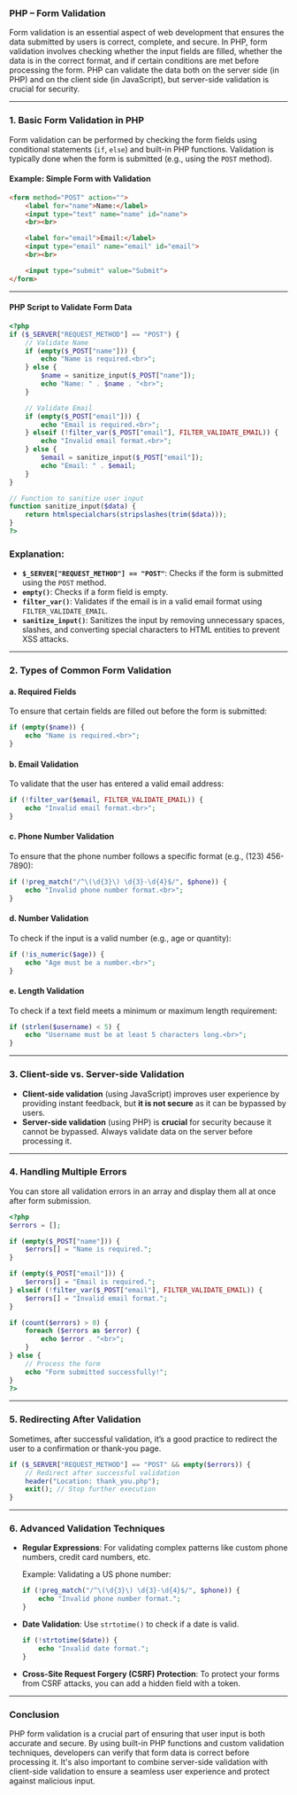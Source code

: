### PHP – Form Validation

Form validation is an essential aspect of web development that ensures the data submitted by users is correct, complete, and secure. In PHP, form validation involves checking whether the input fields are filled, whether the data is in the correct format, and if certain conditions are met before processing the form. PHP can validate the data both on the server side (in PHP) and on the client side (in JavaScript), but server-side validation is crucial for security.

---

### 1. **Basic Form Validation in PHP**

Form validation can be performed by checking the form fields using conditional statements (`if`, `else`) and built-in PHP functions. Validation is typically done when the form is submitted (e.g., using the `POST` method).

#### Example: Simple Form with Validation

```html
<form method="POST" action="">
    <label for="name">Name:</label>
    <input type="text" name="name" id="name">
    <br><br>

    <label for="email">Email:</label>
    <input type="email" name="email" id="email">
    <br><br>

    <input type="submit" value="Submit">
</form>
```

---

#### PHP Script to Validate Form Data

```php
<?php
if ($_SERVER["REQUEST_METHOD"] == "POST") {
    // Validate Name
    if (empty($_POST["name"])) {
        echo "Name is required.<br>";
    } else {
        $name = sanitize_input($_POST["name"]);
        echo "Name: " . $name . "<br>";
    }

    // Validate Email
    if (empty($_POST["email"])) {
        echo "Email is required.<br>";
    } elseif (!filter_var($_POST["email"], FILTER_VALIDATE_EMAIL)) {
        echo "Invalid email format.<br>";
    } else {
        $email = sanitize_input($_POST["email"]);
        echo "Email: " . $email;
    }
}

// Function to sanitize user input
function sanitize_input($data) {
    return htmlspecialchars(stripslashes(trim($data)));
}
?>
```

### Explanation:
- **`$_SERVER["REQUEST_METHOD"] == "POST"`**: Checks if the form is submitted using the `POST` method.
- **`empty()`**: Checks if a form field is empty.
- **`filter_var()`**: Validates if the email is in a valid email format using `FILTER_VALIDATE_EMAIL`.
- **`sanitize_input()`**: Sanitizes the input by removing unnecessary spaces, slashes, and converting special characters to HTML entities to prevent XSS attacks.

---

### 2. **Types of Common Form Validation**

#### a. **Required Fields**

To ensure that certain fields are filled out before the form is submitted:

```php
if (empty($name)) {
    echo "Name is required.<br>";
}
```

#### b. **Email Validation**

To validate that the user has entered a valid email address:

```php
if (!filter_var($email, FILTER_VALIDATE_EMAIL)) {
    echo "Invalid email format.<br>";
}
```

#### c. **Phone Number Validation**

To ensure that the phone number follows a specific format (e.g., (123) 456-7890):

```php
if (!preg_match("/^\(\d{3}\) \d{3}-\d{4}$/", $phone)) {
    echo "Invalid phone number format.<br>";
}
```

#### d. **Number Validation**

To check if the input is a valid number (e.g., age or quantity):

```php
if (!is_numeric($age)) {
    echo "Age must be a number.<br>";
}
```

#### e. **Length Validation**

To check if a text field meets a minimum or maximum length requirement:

```php
if (strlen($username) < 5) {
    echo "Username must be at least 5 characters long.<br>";
}
```

---

### 3. **Client-side vs. Server-side Validation**

- **Client-side validation** (using JavaScript) improves user experience by providing instant feedback, but **it is not secure** as it can be bypassed by users.
- **Server-side validation** (using PHP) is **crucial** for security because it cannot be bypassed. Always validate data on the server before processing it.

---

### 4. **Handling Multiple Errors**

You can store all validation errors in an array and display them all at once after form submission.

```php
<?php
$errors = [];

if (empty($_POST["name"])) {
    $errors[] = "Name is required.";
}

if (empty($_POST["email"])) {
    $errors[] = "Email is required.";
} elseif (!filter_var($_POST["email"], FILTER_VALIDATE_EMAIL)) {
    $errors[] = "Invalid email format.";
}

if (count($errors) > 0) {
    foreach ($errors as $error) {
        echo $error . "<br>";
    }
} else {
    // Process the form
    echo "Form submitted successfully!";
}
?>
```

---

### 5. **Redirecting After Validation**

Sometimes, after successful validation, it’s a good practice to redirect the user to a confirmation or thank-you page.

```php
if ($_SERVER["REQUEST_METHOD"] == "POST" && empty($errors)) {
    // Redirect after successful validation
    header("Location: thank_you.php");
    exit(); // Stop further execution
}
```

---

### 6. **Advanced Validation Techniques**

- **Regular Expressions**: For validating complex patterns like custom phone numbers, credit card numbers, etc.
  
  Example: Validating a US phone number:
  
  ```php
  if (!preg_match("/^\(\d{3}\) \d{3}-\d{4}$/", $phone)) {
      echo "Invalid phone number format.";
  }
  ```

- **Date Validation**: Use `strtotime()` to check if a date is valid.

  ```php
  if (!strtotime($date)) {
      echo "Invalid date format.";
  }
  ```

- **Cross-Site Request Forgery (CSRF) Protection**: To protect your forms from CSRF attacks, you can add a hidden field with a token.

---

### Conclusion

PHP form validation is a crucial part of ensuring that user input is both accurate and secure. By using built-in PHP functions and custom validation techniques, developers can verify that form data is correct before processing it. It's also important to combine server-side validation with client-side validation to ensure a seamless user experience and protect against malicious input.
